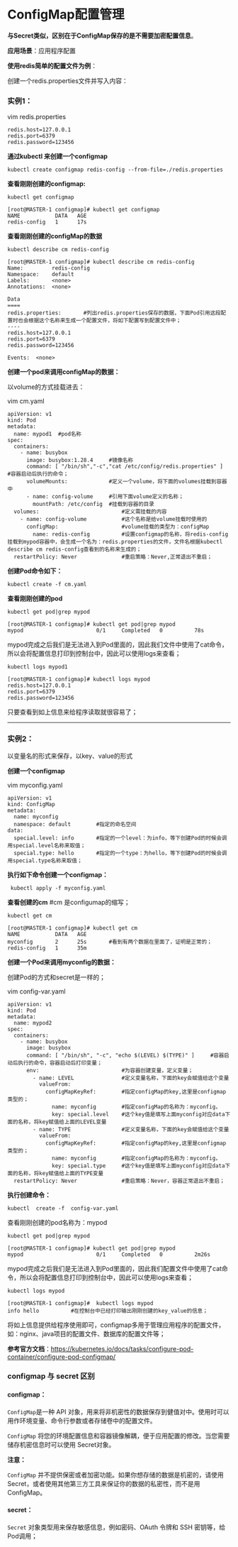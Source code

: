 # ConfigMap配置管理

**与Secret类似，区别在于ConfigMap保存的是不需要加密配置信息**。

**应用场景**：应用程序配置

**使用redis简单的配置文件为例**：

创建一个redis.properties文件并写入内容：
### 实例1：
vim  redis.properties

```shell
redis.host=127.0.0.1
redis.port=6379
redis.password=123456
```

**通过kubectl 来创建一个configmap**
```shell
kubectl create configmap redis-config --from-file=./redis.properties
```
**查看刚刚创建的configmap:**
```shell
kubectl get configmap

[root@MASTER-1 configmap]# kubectl get configmap
NAME           DATA   AGE
redis-config   1      17s
```

**查看刚刚创建的configMap的数据**
```shell
kubectl describe cm redis-config

[root@MASTER-1 configmap]# kubectl describe cm redis-config
Name:         redis-config
Namespace:    default
Labels:       <none>
Annotations:  <none>

Data
====
redis.properties:		#列出redis.properties保存的数据，下面Pod引用这段配置时也会根据这个名称来生成一个配置文件，将如下配置写到配置文件中；
----
redis.host=127.0.0.1
redis.port=6379
redis.password=123456

Events:  <none>
```



**创建一个pod来调用configMap的数据：**

以volume的方式挂载进去：

vim  cm.yaml

```shell
apiVersion: v1
kind: Pod
metadata:
  name: mypod1	#pod名称
spec:
  containers:
    - name: busybox			
      image: busybox:1.28.4		#镜像名称
      command: [ "/bin/sh","-c","cat /etc/config/redis.properties" ]     #容器启动后执行的命令；
      volumeMounts:			    #定义一个volume，将下面的volumes挂载到容器中
      - name: config-volume		#引用下面volume定义的名称；
        mountPath: /etc/config	#挂载到容器的目录
  volumes:						    #定义需挂载的内容
    - name: config-volume		    #这个名称是给volume挂载时使用的
      configMap:				    #volume挂载的类型为：configMap
        name: redis-config	        #设置configmap的名称，将redis-config挂载到mypod容器中，会生成一个名为：redis.properties的文件，文件名根据kubectl describe cm redis-config查看到的名称来生成的；
  restartPolicy: Never		        #重启策略：Never,正常退出不重启；
```

**创建Pod命令如下：**
```shell
kubectl create -f cm.yaml
```
**查看刚刚创建的pod**
```shell
kubectl get pod|grep mypod

[root@MASTER-1 configmap]# kubectl get pod|grep mypod
mypod                       0/1     Completed   0          78s
```

mypod完成之后我们是无法进入到Pod里面的，因此我们文件中使用了cat命令，所以会将配置信息打印到控制台中，因此可以使用logs来查看；

```shell
kubectl logs mypod1

[root@MASTER-1 configmap]# kubectl logs mypod
redis.host=127.0.0.1
redis.port=6379
redis.password=123456
```
只要查看到如上信息来给程序读取就很容易了；

--------------------------------------------------------------------------------------

### 实例2：

以变量名的形式来保存，以key、value的形式

**创建一个configmap**

vim  myconfig.yaml

```shell
apiVersion: v1
kind: ConfigMap
metadata:
  name: myconfig
  namespace: default		#指定的命名空间
data:
  special.level: info	    #指定的一个level：为info，等下创建Pod的时候会调用special.level名称来取值；
  special.type: hello	    #指定的一个type：为hello，等下创建Pod的时候会调用special.type名称来取值；
```

**执行如下命令创建一个configmap：**
```shell
 kubectl apply -f myconfig.yaml 
```
**查看创建的cm**		#cm  是configumap的缩写；
```shell
kubectl get cm

[root@MASTER-1 configmap]# kubectl get cm
NAME           DATA   AGE
myconfig       2      25s		#看到有两个数据在里面了，证明是正常的；
redis-config   1      35m
```

**创建一个Pod来调用myconfig的数据：**

创建Pod的方式和secret是一样的；

vim  config-var.yaml

```shell
apiVersion: v1
kind: Pod
metadata:
  name: mypod2
spec:
  containers:
    - name: busybox		
      image: busybox
      command: [ "/bin/sh", "-c", "echo $(LEVEL) $(TYPE)" ]	    #容器启动后执行的命令，容器启动后打印变量；
      env:				            #为容器创建变量，定义变量；
        - name: LEVEL	            #定义变量名称，下面的key会赋值给这个变量
          valueFrom:
            configMapKeyRef:	    #指定configMap的key,这里是configmap类型的；
              name: myconfig		#指定configMap的名称为：myconfig，
              key: special.level	#这个key值是填写上面myconfig对应data下面的名称，将key赋值给上面的LEVEL变量
        - name: TYPE			    #定义变量名称，下面的key会赋值给这个变量
          valueFrom:
            configMapKeyRef:		#指定configMap的key,这里是configmap类型的；
              name: myconfig		#指定configMap的名称为：myconfig，
              key: special.type		#这个key值是填写上面myconfig对应data下面的名称，将key赋值给上面的TYPE变量
  restartPolicy: Never				#重启策略：Never，容器正常退出不重启；
```

**执行创建命令：**
```shell
kubectl  create -f  config-var.yaml
```
查看刚刚创建的pod名称为：mypod

```shell
kubectl get pod|grep mypod

[root@MASTER-1 configmap]# kubectl get pod|grep mypod
mypod                       0/1     Completed   0          2m26s
```

mypod完成之后我们是无法进入到Pod里面的，因此我们配置文件中使用了cat命令，所以会将配置信息打印到控制台中，因此可以使用logs来查看；

```shell
kubectl logs mypod

[root@MASTER-1 configmap]#  kubectl logs mypod       
info hello			#在控制台中已经打印输出刚刚创建的key_value的信息；
```

将如上信息提供给程序使用即可，configmap多用于管理应用程序的配置文件，如：nginx、java项目的配置文件、数据库的配置文件等；

**参考官方文档**：https://kubernetes.io/docs/tasks/configure-pod-container/configure-pod-configmap/

### configmap 与 secret 区别

#### configmap：

`ConfigMap`是一种 API 对象，用来将非机密性的数据保存到健值对中。使用时可以用作环境变量、命令行参数或者存储卷中的配置文件。

`ConfigMap` 将您的环境配置信息和容器镜像解耦，便于应用配置的修改。当您需要储存机密信息时可以使用 Secret对象。

**注意：**

`ConfigMap` 并不提供保密或者加密功能。如果你想存储的数据是机密的，请使用 Secret，或者使用其他第三方工具来保证你的数据的私密性，而不是用 ConfigMap。

#### secret：

`Secret` 对象类型用来保存敏感信息，例如密码、OAuth 令牌和 SSH 密钥等，给Pod调用；